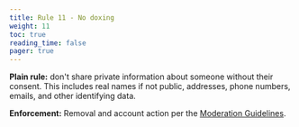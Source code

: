 ```yaml
---
title: Rule 11 - No doxing
weight: 11
toc: true
reading_time: false
pager: true
---
```


**Plain rule:** don't share private information about someone without their consent. This includes real names if not public, addresses, phone numbers, emails, and other identifying data.

**Enforcement:** Removal and account action per the [Moderation Guidelines](/docs/policies/moderation-guidelines/).
